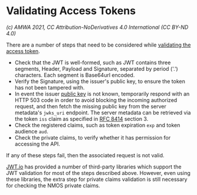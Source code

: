 # Validating Access Tokens
_(c) AMWA 2021, CC Attribution-NoDerivatives 4.0 International (CC BY-ND 4.0)_

There are a number of steps that need to be considered while [validating the access token](https://specs.amwa.tv/is-10/releases/v1.0.0/docs/4.5._Behaviour_-_Resource_Servers.html#validation-of-access-token).

- Check that the JWT is well-formed, such as JWT contains three segments, Header, Payload and Signature, separated by period ('.') characters. Each segment is Base64url encoded.
- Verify the Signature, using the issuer's public key, to ensure the token has not been tampered with.
- In event the issuer [public key](https://specs.amwa.tv/is-10/releases/v1.0.0/docs/4.5._Behaviour_-_Resource_Servers.html#public-keys) is not known, temporarily respond with an HTTP 503 code in order to avoid blocking the incoming authorized request, and then fetch the missing public key from the server metadata's `jwks_uri` endpoint.  The server metadata can be retrieved via the token `iss` claim as specified in [RFC 8414](https://tools.ietf.org/html/rfc8414 "OAuth 2.0 Authorization Server Metadata") section 3.
- Check the registered claims, such as token expiration `exp` and token audience `aud`.
- Check the private claims, to verify whether it has permission for accessing the API.

If any of these steps fail, then the associated request is not valid.

[JWT.io](https://jwt.io/) has provided a number of third-party libraries which support the JWT validation for most of the steps described above. However, even using these libraries, the extra step for private claims validation is still necessary for checking the NMOS private claims.
